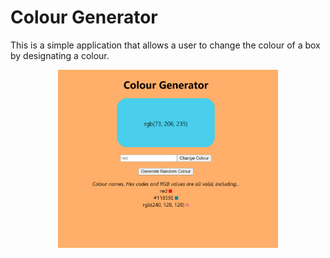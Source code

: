 # Colour Generator

This is a simple application that allows a user to change the colour of a box by designating a colour.

<p align="center"><img src="./images/page.png" alt="A screenshot of the page." width="70%" /></p>
